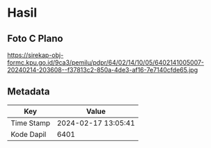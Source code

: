 # Hasil

## Foto C Plano

https://sirekap-obj-formc.kpu.go.id/9ca3/pemilu/pdpr/64/02/14/10/05/6402141005007-20240214-203608--f37813c2-850a-4de3-af16-7e7140cfde65.jpg


## Metadata

| Key        | Value               |
| ---------- | ------------------- |
| Time Stamp | 2024-02-17 13:05:41 |
| Kode Dapil | 6401                |



